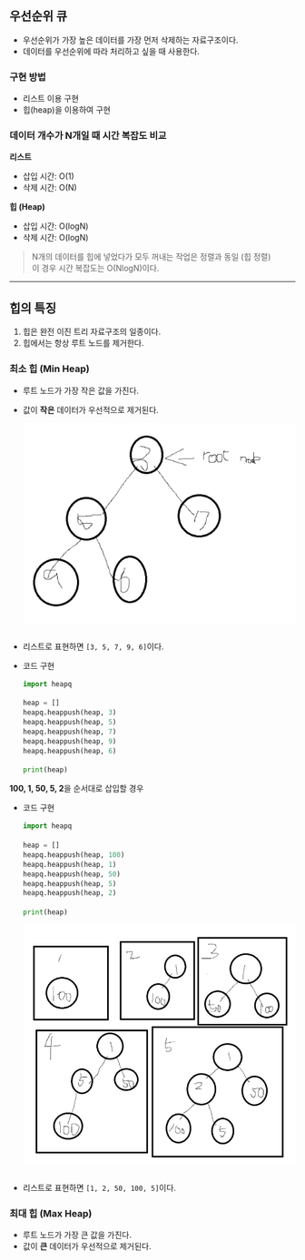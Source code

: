 ## 우선순위 큐
- 우선순위가 가장 높은 데이터를 가장 먼저 삭제하는 자료구조이다.
- 데이터를 우선순위에 따라 처리하고 싶을 때 사용한다.

### 구현 방법
- 리스트 이용 구현
- 힙(heap)을 이용하여 구현

### 데이터 개수가 N개일 때 시간 복잡도 비교

**리스트**
- 삽입 시간: O(1)
- 삭제 시간: O(N)

**힙 (Heap)**
- 삽입 시간: O(logN)
- 삭제 시간: O(logN)

> N개의 데이터를 힙에 넣었다가 모두 꺼내는 작업은 정렬과 동일 (힙 정렬)  
> 이 경우 시간 복잡도는 O(NlogN)이다.

---

## 힙의 특징
1. 힙은 완전 이진 트리 자료구조의 일종이다.
2. 힙에서는 항상 루트 노드를 제거한다.

### 최소 힙 (Min Heap)
- 루트 노드가 가장 작은 값을 가진다.
- 값이 **작은** 데이터가 우선적으로 제거된다.

    <img src="images/image.png" alt="Min Heap" align="left">

<br style="clear:both;">
<br style="clear:both;">

- 리스트로 표현하면 `[3, 5, 7, 9, 6]`이다.

- 코드 구현
    ```python
    import heapq

    heap = []
    heapq.heappush(heap, 3)
    heapq.heappush(heap, 5)
    heapq.heappush(heap, 7)
    heapq.heappush(heap, 9)
    heapq.heappush(heap, 6)

    print(heap)
    ```

**100, 1, 50, 5, 2**을 순서대로 삽입할 경우
- 코드 구현
    ```python
    import heapq

    heap = []
    heapq.heappush(heap, 100)
    heapq.heappush(heap, 1)
    heapq.heappush(heap, 50)
    heapq.heappush(heap, 5)
    heapq.heappush(heap, 2)

    print(heap)
    ```
    <img src="images/image1.png" alt="Min Heap" align="left">
<br style="clear:both;">
<br style="clear:both;">

- 리스트로 표현하면 `[1, 2, 50, 100, 5]`이다.



### 최대 힙 (Max Heap)
- 루트 노드가 가장 큰 값을 가진다.
- 값이 **큰** 데이터가 우선적으로 제거된다.
